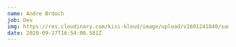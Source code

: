 ```yaml
---
name: Andre Brdoch
job: Dev
img: https://res.cloudinary.com/kisi-kloud/image/upload/v1601241840/samples/people/boy-snow-hoodie.jpg
date: 2020-09-27T16:54:00.581Z
---
```

